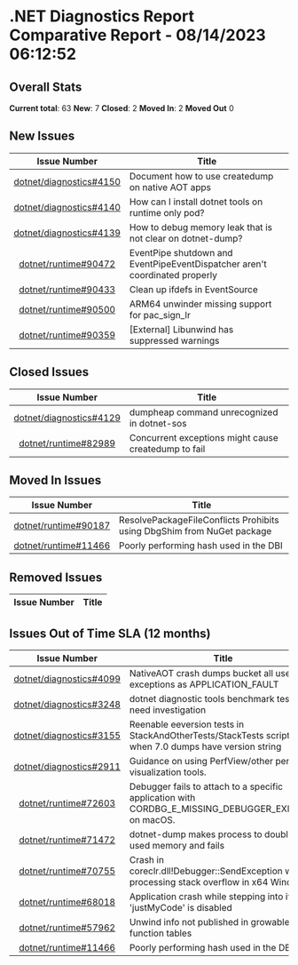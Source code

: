 # .NET Diagnostics Report Comparative Report - 08/14/2023 06:12:52

## Overall Stats

**Current total**: 63
**New**: 7
**Closed**: 2
**Moved In**: 2
**Moved Out** 0

## New Issues

| **Issue Number** | **Title** |
| :--------------: | --------- |
| [dotnet/diagnostics#4150](https://github.com/dotnet/diagnostics/issues/4150) | Document how to use createdump on native AOT apps |
| [dotnet/diagnostics#4140](https://github.com/dotnet/diagnostics/issues/4140) | How can I install dotnet tools on runtime only pod? |
| [dotnet/diagnostics#4139](https://github.com/dotnet/diagnostics/issues/4139) | How to debug memory leak that is not clear on dotnet-dump? |
| [dotnet/runtime#90472](https://github.com/dotnet/runtime/issues/90472) | EventPipe shutdown and EventPipeEventDispatcher aren't coordinated properly |
| [dotnet/runtime#90433](https://github.com/dotnet/runtime/issues/90433) | Clean up ifdefs in EventSource |
| [dotnet/runtime#90500](https://github.com/dotnet/runtime/issues/90500) | ARM64 unwinder missing support for pac_sign_lr |
| [dotnet/runtime#90359](https://github.com/dotnet/runtime/issues/90359) | [External] Libunwind has suppressed warnings  |

## Closed Issues

| **Issue Number** | **Title** |
| :--------------: | --------- |
| [dotnet/diagnostics#4129](https://github.com/dotnet/diagnostics/issues/4129) | dumpheap command unrecognized in dotnet-sos |
| [dotnet/runtime#82989](https://github.com/dotnet/runtime/issues/82989) | Concurrent exceptions might cause createdump to fail |

## Moved In Issues

| **Issue Number** | **Title** |
| :--------------: | --------- |
| [dotnet/runtime#90187](https://github.com/dotnet/runtime/issues/90187) | ResolvePackageFileConflicts Prohibits using DbgShim from NuGet package |
| [dotnet/runtime#11466](https://github.com/dotnet/runtime/issues/11466) | Poorly performing hash used in the DBI |

## Removed Issues

| **Issue Number** | **Title** |
| :--------------: | --------- |

## Issues Out of Time SLA (12 months)

| **Issue Number** | **Title** |
| :--------------: | --------- |
| [dotnet/diagnostics#4099](https://github.com/dotnet/diagnostics/issues/4099) | NativeAOT crash dumps bucket all user exceptions as APPLICATION_FAULT |
| [dotnet/diagnostics#3248](https://github.com/dotnet/diagnostics/issues/3248) | dotnet diagnostic tools benchmark tests need investigation |
| [dotnet/diagnostics#3155](https://github.com/dotnet/diagnostics/issues/3155) | Reenable eeversion tests in StackAndOtherTests/StackTests scripts when 7.0 dumps have version string |
| [dotnet/diagnostics#2911](https://github.com/dotnet/diagnostics/issues/2911) | Guidance on using PerfView/other perf visualization tools. |
| [dotnet/runtime#72603](https://github.com/dotnet/runtime/issues/72603) | Debugger fails to attach to a specific application with CORDBG_E_MISSING_DEBUGGER_EXPORTS on macOS. |
| [dotnet/runtime#71472](https://github.com/dotnet/runtime/issues/71472) | dotnet-dump makes process to double its used memory and fails |
| [dotnet/runtime#70755](https://github.com/dotnet/runtime/issues/70755) | Crash in coreclr.dll!Debugger::SendException while processing stack overflow in x64 Windows |
| [dotnet/runtime#68018](https://github.com/dotnet/runtime/issues/68018) | Application crash while stepping into if 'justMyCode' is disabled |
| [dotnet/runtime#57962](https://github.com/dotnet/runtime/issues/57962) | Unwind info not published in growable function tables |
| [dotnet/runtime#11466](https://github.com/dotnet/runtime/issues/11466) | Poorly performing hash used in the DBI |

